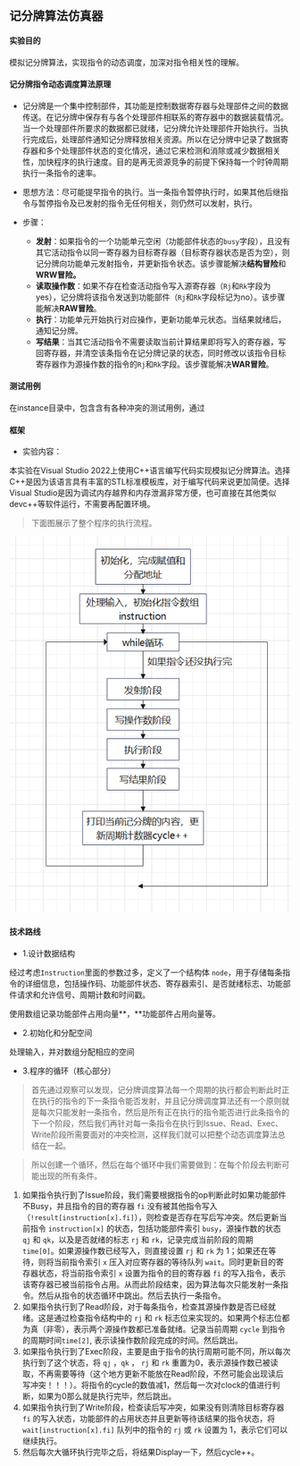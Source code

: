 ## 记分牌算法仿真器

#### 实验目的

模拟记分牌算法，实现指令的动态调度，加深对指令相关性的理解。



#### 记分牌指令动态调度算法原理

- 记分牌是一个集中控制部件，其功能是控制数据寄存器与处理部件之间的数据传送。在记分牌中保存有与各个处理部件相联系的寄存器中的数据装载情况。当一个处理部件所要求的数据都已就绪，记分牌允许处理部件开始执行。当执行完成后，处理部件通知记分牌释放相关资源。所以在记分牌中记录了数据寄存器和多个处理部件状态的变化情况，通过它来检测和消除或减少数据相关性，加快程序的执行速度。目的是再无资源竞争的前提下保持每一个时钟周期执行一条指令的速率。

- 思想方法：尽可能提早指令的执行。当一条指令暂停执行时，如果其他后继指令与暂停指令及已发射的指令无任何相关，则仍然可以发射，执行。

- 步骤：
  - **发射**：如果指令的一个功能单元空闲（功能部件状态的`busy`字段），且没有其它活动指令以同一寄存器为目标寄存器（目标寄存器状态是否为空），则记分牌向功能单元发射指令，并更新指令状态。该步骤能解决**结构冒险**和**WRW冒险。**
  - **读取操作数**：如果不存在检查活动指令写入源寄存器（`Rj`和`Rk`字段为yes），记分牌将该指令发送到功能部件（`Rj`和`Rk`字段标记为no）。该步骤能解决**RAW冒险**。
  - **执行**：功能单元开始执行对应操作，更新功能单元状态。当结果就绪后，通知记分牌。
  - **写结果**：当其它活动指令不需要读取当前计算结果即将写入的寄存器，写回寄存器，并清空该条指令在记分牌记录的状态，同时修改以该指令目标寄存器作为源操作数的指令的`Rj`和`Rk`字段。该步骤能解决**WAR冒险**。



#### 测试用例

在instance目录中，包含含有各种冲突的测试用例，通过



#### 框架

- 实验内容：

本实验在Visual Studio 2022上使用C\++语言编写代码实现模拟记分牌算法。选择C++是因为该语言具有丰富的STL标准模板库，对于编写代码来说更加简便。选择Visual Studio是因为调试内存越界和内存泄漏非常方便，也可直接在其他类似devc++等软件运行，不需要再配置环境。

>   下面图展示了整个程序的执行流程。

![image-process](./picture/image-process.png)



#### 技术路线

- 1.设计数据结构

经过考虑`Instruction`里面的参数过多，定义了一个结构体 `node`，用于存储每条指令的详细信息，包括操作码、功能部件状态、寄存器索引、是否就绪标志、功能部件请求和允许信号、周期计数和时间戳。

使用数组记录功能部件占用向量**，**功能部件占用向量等。

- 2.初始化和分配空间

处理输入，并对数组分配相应的空间

- 3.程序的循环（核心部分）

>   首先通过观察可以发现，记分牌调度算法每一个周期的执行都会判断此时正在执行的指令的下一条指令能否发射，并且记分牌调度算法还有一个原则就是每次只能发射一条指令，然后是所有正在执行的指令能否进行此条指令的下一个阶段，然后我们再针对每一条指令在执行到Issue、Read、Exec、Write阶段所需要面对的冲突检测，这样我们就可以把整个动态调度算法总结在一起。

>   所以创建一个循环，然后在每个循环中我们需要做到：在每个阶段去判断可能出现的所有条件。

1.  如果指令执行到了Issue阶段，我们需要根据指令的op判断此时如果功能部件不Busy，并且指令的目的寄存器 `fi` 没有被其他指令写入（`!result[instruction[x].fi]`），则检查是否存在写后写冲突。然后更新当前指令 `instruction[x]` 的状态，包括功能部件索引 `busy`，源操作数的状态 `qj` 和 `qk`，以及是否就绪的标志 `rj` 和 `rk`，记录完成当前阶段的周期 `time[0]`。如果源操作数已经写入，则直接设置 `rj` 和 `rk` 为 1；如果还在等待，则将当前指令索引 `x` 压入对应寄存器的等待队列 `wait`。同时更新目的寄存器状态，将当前指令索引 `x` 设置为指令的目的寄存器 `fi` 的写入指令，表示该寄存器已被当前指令占用。从而此阶段结束，因为算法每次只能发射一条指令。然后从指令的状态循环中跳出。然后去执行一条指令。
2.  如果指令执行到了Read阶段，对于每条指令，检查其源操作数是否已经就绪。这是通过检查指令结构中的 `rj` 和 `rk` 标志位来实现的。如果两个标志位都为真（非零），表示两个源操作数都已准备就绪。记录当前周期 `cycle` 到指令的周期时间`time[2]`, 表示读操作数阶段完成的时间。然后跳出。
3.  如果指令执行到了Exec阶段，主要是由于指令的执行周期可能不同，所以每次执行到了这个状态，将 `qj` ，`qk` ， `rj` 和 `rk` 重置为0，表示源操作数已被读取，不再需要等待（这个地方更新不能放在Read阶段，不然可能会出现读后写冲突！！！）。将指令的cycle的数值减1，然后每一次对clock的值进行判断，如果为0那么就是执行完毕，然后跳出。
4.  如果指令执行到了Write阶段，检查读后写冲突，如果没有则清除目标寄存器 `fi` 的写入状态，功能部件的占用状态并且更新等待该结果的指令状态，将 `wait[instruction[x].fi]` 队列中的指令的 `rj` 或 `rk` 设置为 1，表示它们可以继续执行。
5.  然后每次大循环执行完毕之后，将结果Display一下，然后cycle++。
